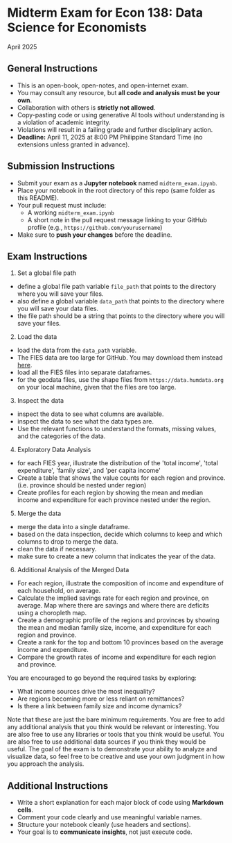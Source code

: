 # Midterm Exam for Econ 138: Data Science for Economists
April 2025

## General Instructions
- This is an open-book, open-notes, and open-internet exam.
- You may consult any resource, but **all code and analysis must be your own**.
- Collaboration with others is **strictly not allowed**.
- Copy-pasting code or using generative AI tools without understanding is a violation of academic integrity.
- Violations will result in a failing grade and further disciplinary action.
- **Deadline:** April 11, 2025 at 8:00 PM Philippine Standard Time (no extensions unless granted in advance).

## Submission Instructions
- Submit your exam as a **Jupyter notebook** named `midterm_exam.ipynb`.
- Place your notebook in the root directory of this repo (same folder as this README).
- Your pull request must include:
  - A working `midterm_exam.ipynb`
  - A short note in the pull request message linking to your GitHub profile (e.g., `https://github.com/yourusername`)
- Make sure to **push your changes** before the deadline.
  
## Exam Instructions
1. Set a global file path
- define a global file path variable `file_path` that points to the directory where you will save your files.
- also define a global variable `data_path` that points to the directory where you will save your data files.
- the file path should be a string that points to the directory where you will save your files.

2. Load the data
- load the data from the `data_path` variable.
- The FIES data are too large for GitHub. You may download them instead [here](https://drive.google.com/drive/u/3/folders/17DSHWyN-3D-RRbbCWTwBbjVCgV8t1SPn).
- load all the FIES files into separate dataframes.
- for the geodata files, use the shape files from `https://data.humdata.org` on your local machine, given that the files are too large.

3. Inspect the data
- inspect the data to see what columns are available.
- inspect the data to see what the data types are.
- Use the relevant functions to understand the formats, missing values, and the categories of the data.

4. Exploratory Data Analysis
- for each FIES year, illustrate the distribution of the 'total income', 'total expenditure', 'family size', and 'per capita income'
- Create a table that shows the value counts for each region and province. (i.e. province should be nested under region)
- Create profiles for each region by showing the mean and median income and expenditure for each province nested under the region.

5. Merge the data
- merge the data into a single dataframe.
- based on the data inspection, decide which columns to keep and which columns to drop to merge the data.
- clean the data if necessary.
- make sure to create a new column that indicates the year of the data.

6. Additional Analysis of the Merged Data
- For each region, illustrate the composition of income and expenditure of each household, on average.
- Calculate the implied savings rate for each region and province, on average. Map where there are savings and where there are deficits using a choropleth map.
- Create a demographic profile of the regions and provinces by showing the mean and median family size, income, and expenditure for each region and province.
- Create a rank for the top and bottom 10 provinces based on the average income and expenditure.
- Compare the growth rates of income and expenditure for each region and province.

You are encouraged to go beyond the required tasks by exploring:
- What income sources drive the most inequality?
- Are regions becoming more or less reliant on remittances?
- Is there a link between family size and income dynamics?

Note that these are just the bare minimum requirements. You are free to add any additional analysis that you think would be relevant or interesting. You are also free to use any libraries or tools that you think would be useful. You are also free to use additional data sources if you think they would be useful. The goal of the exam is to demonstrate your ability to analyze and visualize data, so feel free to be creative and use your own judgment in how you approach the analysis.


## Additional Instructions
- Write a short explanation for each major block of code using **Markdown cells**.
- Comment your code clearly and use meaningful variable names.
- Structure your notebook cleanly (use headers and sections).
- Your goal is to **communicate insights**, not just execute code.
